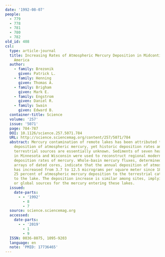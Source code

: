 ```yaml
---
date: '1992-08-07'
people:
  - 779
  - 778
  - 781
  - 780
  - 782
old_id: 408
csl:
  type: article-journal
  title: Increasing Rates of Atmospheric Mercury Deposition in Midcontinental North
    America
  author:
    - family: Brezonik
      given: Patrick L.
    - family: Henning
      given: Thomas A.
    - family: Brigham
      given: Mark E.
    - family: Engstrom
      given: Daniel R.
    - family: Swain
      given: Edward B.
  container-title: Science
  volume: '257'
  issue: '5071'
  page: 784-787
  DOI: 10.1126/science.257.5071.784
  URL: http://science.sciencemag.org/content/257/5071/784
  abstract: Mercury contamination of remote lakes has been attributed to increasing
    deposition of atmospheric mercury, yet historic deposition rates and inputs from
    terrestrial sources are essentially unknown. Sediments of seven headwater lakes
    in Minnesota and Wisconsin were used to reconstruct regional modern and preindustrial
    deposition rates of mercury. Whole-basin mercury fluxes, determined from lake-wide
    arrays of dated cores, indicate that the annual deposition of atmospheric mercury
    has increased from 3.7 to 12.5 micrograms per square meter since 1850 and that
    25 percent of atmospheric mercury deposition to the terrestrial catchment is exported
    to the lake. The deposition increase is similar among sites, implying regional
    or global sources for the mercury entering these lakes.
  issued:
    date-parts:
      - - '1992'
        - 8
        - 7
  source: science.sciencemag.org
  accessed:
    date-parts:
      - - '2019'
        - 1
        - 9
  ISSN: 0036-8075, 1095-9203
  language: en
  note: 'PMID: 17736465'
---
```

